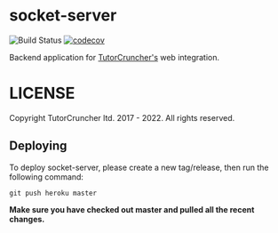 socket-server
=============

![Build Status](https://github.com/tutorcruncher/socket-server/workflows/CI/badge.svg)
[![codecov](https://codecov.io/gh/tutorcruncher/socket-server/branch/master/graph/badge.svg)](https://codecov.io/gh/tutorcruncher/socket-server)

Backend application for [TutorCruncher's](https://tutorcruncher.com) web integration.

# LICENSE

Copyright TutorCruncher ltd. 2017 - 2022.
All rights reserved.

## Deploying

To deploy socket-server, please create a new tag/release, then run the following command:

```
git push heroku master
```

**Make sure you have checked out master and pulled all the recent changes.**
